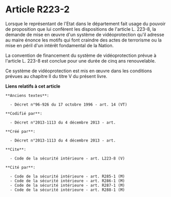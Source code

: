 # Article R223-2

Lorsque le représentant de l'Etat dans le département fait usage du pouvoir de proposition que lui confèrent les dispositions
de l'article L. 223-8, la demande de mise en œuvre d'un système de vidéoprotection qu'il adresse au maire énonce les motifs
qui font craindre des actes de terrorisme ou la mise en péril d'un intérêt fondamental de la Nation. 

La convention de financement du système de vidéoprotection prévue à l'article L. 223-8 est conclue pour une durée de cinq ans
renouvelable. 

Ce système de vidéoprotection est mis en œuvre dans les conditions prévues au chapitre II du titre V du présent livre.

**Liens relatifs à cet article**

	**Anciens textes**:

	  - Décret n°96-926 du 17 octobre 1996 - art. 14 (VT)

	**Codifié par**:

	  - Décret n°2013-1113 du 4 décembre 2013 - art.

	**Créé par**:

	  - Décret n°2013-1113 du 4 décembre 2013 - art.

	**Cite**:

	  - Code de la sécurité intérieure - art. L223-8 (V)

	**Cité par**:

	  - Code de la sécurité intérieure - art. R285-1 (M)
	  - Code de la sécurité intérieure - art. R286-1 (M)
	  - Code de la sécurité intérieure - art. R287-1 (M)
	  - Code de la sécurité intérieure - art. R288-1 (M)
